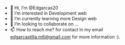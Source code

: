 - 👋 Hi, I’m @Edgarcas20
- 👀 I’m interested in Development web
- 🌱 I’m currently learning more Design web
- 💞️ I’m looking to collaborate on ...
- 📫 How to reach me? for contact in my email edgarcastilla.m6@gmail.com for more information :).

<!---
Edgarcas20/Edgarcas20 is a ✨ special ✨ repository because its `README.md` (this file) appears on your GitHub profile.
You can click the Preview link to take a look at your changes.
--->
